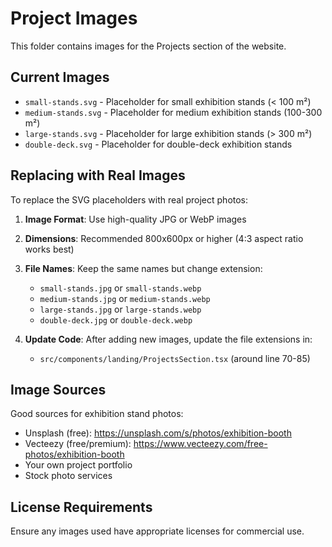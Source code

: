# Project Images

This folder contains images for the Projects section of the website.

## Current Images

- `small-stands.svg` - Placeholder for small exhibition stands (< 100 m²)
- `medium-stands.svg` - Placeholder for medium exhibition stands (100-300 m²)
- `large-stands.svg` - Placeholder for large exhibition stands (> 300 m²)
- `double-deck.svg` - Placeholder for double-deck exhibition stands

## Replacing with Real Images

To replace the SVG placeholders with real project photos:

1. **Image Format**: Use high-quality JPG or WebP images
2. **Dimensions**: Recommended 800x600px or higher (4:3 aspect ratio works best)
3. **File Names**: Keep the same names but change extension:

   - `small-stands.jpg` or `small-stands.webp`
   - `medium-stands.jpg` or `medium-stands.webp`
   - `large-stands.jpg` or `large-stands.webp`
   - `double-deck.jpg` or `double-deck.webp`

4. **Update Code**: After adding new images, update the file extensions in:
   - `src/components/landing/ProjectsSection.tsx` (around line 70-85)

## Image Sources

Good sources for exhibition stand photos:

- Unsplash (free): https://unsplash.com/s/photos/exhibition-booth
- Vecteezy (free/premium): https://www.vecteezy.com/free-photos/exhibition-booth
- Your own project portfolio
- Stock photo services

## License Requirements

Ensure any images used have appropriate licenses for commercial use.
